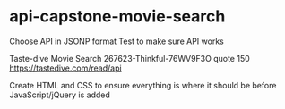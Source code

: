 # api-capstone-movie-search
Choose API in JSONP format
Test to make sure API works

Taste-dive Movie Search
267623-Thinkful-76WV9F3O
quote 150
https://tastedive.com/read/api


Create HTML and CSS to ensure everything is where it should be before JavaScript/jQuery is added
